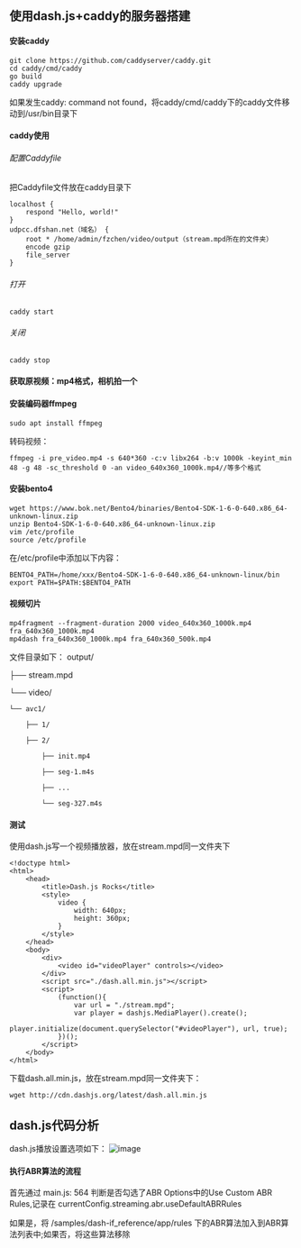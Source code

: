 ## 使用dash.js+caddy的服务器搭建
#### 安装caddy
```
git clone https://github.com/caddyserver/caddy.git
cd caddy/cmd/caddy
go build
caddy upgrade
```
如果发生caddy: command not found，将caddy/cmd/caddy下的caddy文件移动到/usr/bin目录下

#### caddy使用

###### 配置Caddyfile

把Caddyfile文件放在caddy目录下
```
localhost {
    respond "Hello, world!"
}
udpcc.dfshan.net（域名） {
    root * /home/admin/fzchen/video/output（stream.mpd所在的文件夹）
    encode gzip
    file_server
}
```
###### 打开

```
caddy start
```
###### 关闭

```
caddy stop
```
#### 获取原视频：mp4格式，相机拍一个
#### 安装编码器ffmpeg

```shell
sudo apt install ffmpeg
```

转码视频：
```shell
ffmpeg -i pre_video.mp4 -s 640*360 -c:v libx264 -b:v 1000k -keyint_min 48 -g 48 -sc_threshold 0 -an video_640x360_1000k.mp4//等多个格式
```
#### 安装bento4
```
wget https://www.bok.net/Bento4/binaries/Bento4-SDK-1-6-0-640.x86_64-unknown-linux.zip
unzip Bento4-SDK-1-6-0-640.x86_64-unknown-linux.zip
vim /etc/profile
source /etc/profile
```
在/etc/profile中添加以下内容：
```
BENTO4_PATH=/home/xxx/Bento4-SDK-1-6-0-640.x86_64-unknown-linux/bin
export PATH=$PATH:$BENTO4_PATH
```
#### 视频切片

```
mp4fragment --fragment-duration 2000 video_640x360_1000k.mp4 fra_640x360_1000k.mp4
mp4dash fra_640x360_1000k.mp4 fra_640x360_500k.mp4
```

文件目录如下：
output/

├── stream.mpd

└── video/

    └── avc1/
    
        ├── 1/
        
        ├── 2/
        
            ├── init.mp4
            
            ├── seg-1.m4s
            
            ├── ...
            
            └── seg-327.m4s
#### 测试

使用dash.js写一个视频播放器，放在stream.mpd同一文件夹下

```
<!doctype html>
<html>
    <head>
        <title>Dash.js Rocks</title>
        <style>
            video {
                width: 640px;
                height: 360px;
            }
        </style>
    </head>
    <body>
        <div>
            <video id="videoPlayer" controls></video>
        </div>
        <script src="./dash.all.min.js"></script>
        <script>
            (function(){
                var url = "./stream.mpd";
                var player = dashjs.MediaPlayer().create();
                player.initialize(document.querySelector("#videoPlayer"), url, true);
            })();
        </script>
    </body>
</html>
```
下载dash.all.min.js，放在stream.mpd同一文件夹下：
```
wget http://cdn.dashjs.org/latest/dash.all.min.js
```
## dash.js代码分析
dash.js播放设置选项如下：
![image](https://github.com/TheDarkArchmageShangYang/networkLearning/assets/149142839/7d2f75f4-f6cf-415a-b193-655e25c97ad5)
#### 执行ABR算法的流程
首先通过 main.js: 564 判断是否勾选了ABR Options中的Use Custom ABR Rules,记录在 currentConfig.streaming.abr.useDefaultABRRules 

如果是，将 /samples/dash-if_reference/app/rules 下的ABR算法加入到ABR算法列表中;如果否，将这些算法移除
